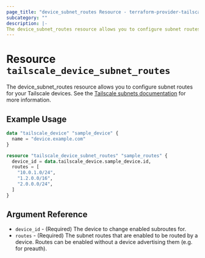 ```yaml
---
page_title: "device_subnet_routes Resource - terraform-provider-tailscale"
subcategory: ""
description: |-
The device_subnet_routes resource allows you to configure subnet routes for your Tailscale devices.
---
```


# Resource `tailscale_device_subnet_routes`

The device_subnet_routes resource allows you to configure subnet routes for your Tailscale devices. See the
[Tailscale subnets documentation](https://tailscale.com/kb/1019/subnets) for more information.

## Example Usage

```terraform
data "tailscale_device" "sample_device" {
  name = "device.example.com"
}

resource "tailscale_device_subnet_routes" "sample_routes" {
  device_id = data.tailscale_device.sample_device.id,
  routes = [
    "10.0.1.0/24",
    "1.2.0.0/16",
    "2.0.0.0/24",
  ]
}
```

## Argument Reference

- `device_id` - (Required) The device to change enabled subroutes for.
- `routes` - (Required) The subnet routes that are enabled to be routed by a device. Routes can be enabled without a 
  device advertising them (e.g. for preauth).


